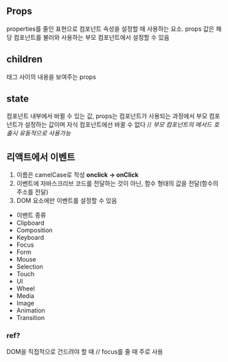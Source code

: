 ## Props
 properties를 줄인 표현으로 컴포넌트 속성을 설정할 때 사용하는 요소. props 값은 해당 컴포넌트를 불러와 사용하는 부모 컴포넌트에서 설정할 수 있음
 
## children
 태그 사이의 내용을 보여주는 props
 
## state
 컴포넌트 내부에서 바뀔 수 있는 값, props는 컴포넌트가 사용되는 과정에서 부모 컴포넌트가 설정하는 값이며 자식 컴포넌트에선 바꿀 수 없다 // *부모 컴포넌트의 메서드 호출시 유동적으로 사용가능*
 
## 리액트에서 이벤트
 1. 이름은 camelCase로 작성 **onclick -> onClick**
 2. 이벤트에 자바스크리브 코드를 전달하는 것이 아닌, 함수 형태의 값을 전달(함수의 주소를 전달)
 3. DOM 요소에만 이벤트를 설정할 수 있음

- 이벤트 종류
 - Clipboard
 - Composition
 - Keyboard
 - Focus
 - Form
 - Mouse
 - Selection
 - Touch
 - UI
 - Wheel
 - Media
 - Image
 - Animation
 - Transition
 
 ### ref?
 DOM을 직접적으로 건드려야 할 때 // focus를 줄 때 주로 사용